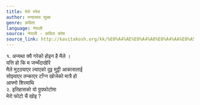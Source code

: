 ```yaml
---
title: मेरो स्पेस
author: मनप्रसाद सुब्बा
genre: कविता
language: नेपाली
source: नेपाली - कविता कोश
source_link: http://kavitakosh.org/kk/%E0%A4%AE%E0%A4%A8%E0%A4%AA%E0%A5%8D%E0%A4%B0%E0%A4%B8%E0%A4%BE%E0%A4%A6_%E0%A4%B8%E0%A5%81%E0%A4%AC%E0%A5%8D%E0%A4%AC%E0%A4%BE
---
```


१. अन्यथा क्यै गरेको होइन है मैले ।  
यत्ति हो कि म जन्मँदाखेरि  
मैले मुट्ठ्याएर ल्याएको दुइ मुट्ठी आकासलाई  
सोझ्याएर तन्काएर टाँग्न खोजेको मात्रै हो  
आफ्नो शिरमाथि  
२. इतिहासको यो ग्रुपफोटोमा  
मेरो फोटो चैं खोइ ?
